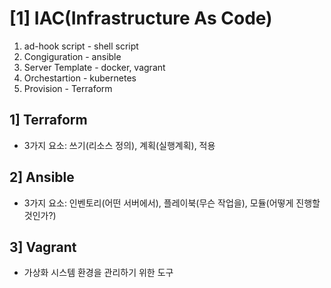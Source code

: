 # [1] IAC(Infrastructure As Code)
1) ad-hook script - shell script
2) Congiguration - ansible
3) Server Template - docker, vagrant
4) Orchestartion - kubernetes
5) Provision - Terraform

## 1] Terraform
- 3가지 요소: 쓰기(리소스 정의), 계획(실행계획), 적용

## 2] Ansible
- 3가지 요소: 인벤토리(어떤 서버에서), 플레이북(무슨 작업을), 모듈(어떻게 진행할 것인가?)

## 3] Vagrant
- 가상화 시스템 환경을 관리하기 위한 도구
